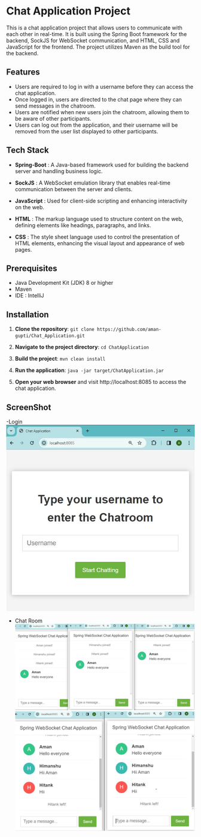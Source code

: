 # Chat Application Project

This is a chat application project that allows users to communicate with each other in real-time. 
It is built using the Spring Boot framework for the backend, SockJS for WebSocket communication, and HTML, CSS and JavaScript for the frontend.
The project utilizes Maven as the build tool for the backend.

## Features
* Users are required to log in with a username before they can access the chat application.
* Once logged in, users are directed to the chat page where they can send messages in the chatroom.
*  Users are notified when new users join the chatroom, allowing them to be aware of other participants.
* Users can log out from the application, and their username will be removed from the user list displayed to other participants.

## Tech Stack
* **Spring-Boot** : A Java-based framework used for building the backend server and handling business logic.
  
* **SockJS** : A WebSocket emulation library that enables real-time communication between the server and clients.
  
* **JavaScript** : Used for client-side scripting and enhancing interactivity on the web.
  
* **HTML** : The markup language used to structure content on the web, defining elements like headings, paragraphs, and links.
  
* **CSS** : The style sheet language used to control the presentation of HTML elements, enhancing the visual layout and appearance of web pages.

## Prerequisites
- Java Development Kit (JDK) 8 or higher
- Maven
- IDE : IntelliJ

## Installation
1. **Clone the repository**: `git clone https://github.com/aman-gupti/Chat_Application.git`
   
2. **Navigate to the project directory**: `cd ChatApplication`

3. **Build the project**: `mvn clean install`

4. **Run the application**: `java -jar target/ChatApplication.jar`

5. **Open your web browser** and visit http://localhost:8085 to access the chat application.

## ScreenShot
-Login
![Login](img/login.jpg)

- Chat Room
![add user](img/img1.jpg)
![chat ](img/img2.jpg)











